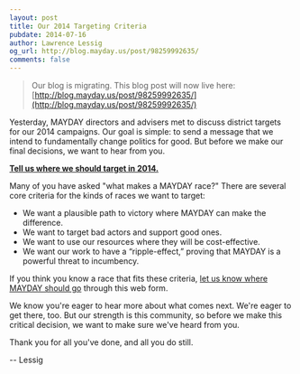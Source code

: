 ```yaml
---
layout: post
title: Our 2014 Targeting Criteria
pubdate: 2014-07-16
author: Lawrence Lessig
og_url: http://blog.mayday.us/post/98259992635/
comments: false
---
```


> Our blog is migrating.  This blog post will now live here: [http://blog.mayday.us/post/98259992635/](http://blog.mayday.us/post/98259992635/)

Yesterday, MAYDAY directors and advisers met to discuss district targets for our 2014 campaigns. Our goal is simple: to send a message that we intend to fundamentally change politics for good. But before we make our final decisions, we want to hear from you.

**[Tell us where we should target in 2014.](/suggest-a-candidate)**

Many of you have asked "what makes a MAYDAY race?" There are several core criteria for the kinds of races we want to target:

* We want a plausible path to victory where MAYDAY can make the difference.
* We want to target bad actors and support good ones.
* We want to use our resources where they will be cost-effective.
* We want our work to have a “ripple-effect,” proving that MAYDAY is a powerful threat to incumbency.

If you think you know a race that fits these criteria, [let us know where MAYDAY should go](/suggest-a-candidate) through this web form.

We know you're eager to hear more about what comes next. We're eager to get there, too. But our strength is this community, so before we make this critical decision, we want to make sure we've heard from you.

Thank you for all you've done, and all you do still.

-- Lessig


